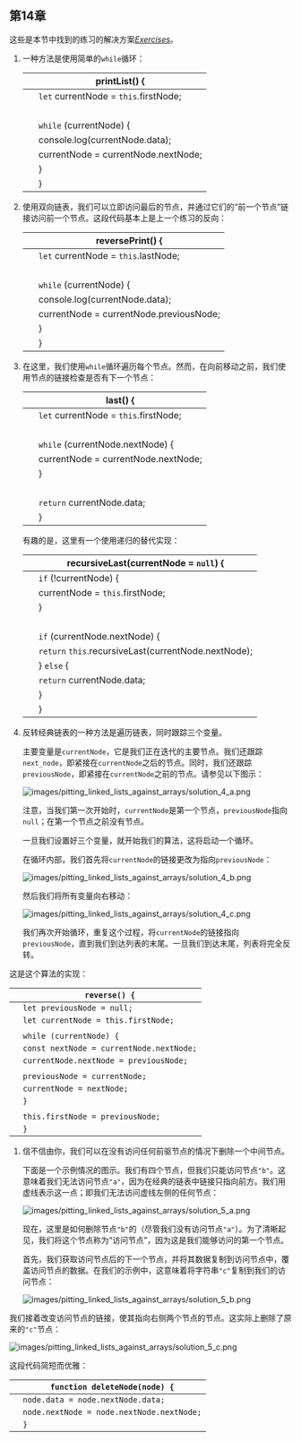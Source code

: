 ## 第14章

这些是本节中找到的练习的解决方案[​*Exercises*​](f_0142.xhtml#pitting.linked.lists.against.arrays.exercises)。

1.  一种方法是使用简单的`while`循环：

    | ​  | printList() { |
    | --- | --- |
    | ​  | `let` currentNode = `this`.firstNode; |
    | ​  |  |
    | ​  | `while` (currentNode) { |
    | ​  | console.log(currentNode.data); |
    | ​  | currentNode = currentNode.nextNode; |
    | ​  | } |
    | ​  | } |

1.  使用双向链表，我们可以立即访问最后的节点，并通过它们的“前一个节点”链接访问前一个节点。这段代码基本上是上一个练习的反向：

    | ​  | reversePrint() { |
    | --- | --- |
    | ​  | `let` currentNode = `this`.lastNode; |
    | ​  |  |
    | ​  | `while` (currentNode) { |
    | ​  | console.log(currentNode.data); |
    | ​  | currentNode = currentNode.previousNode; |
    | ​  | } |
    | ​  | } |

1.  在这里，我们使用`while`循环遍历每个节点。然而，在向前移动之前，我们使用节点的链接检查是否有下一个节点：

    | ​  | last() { |
    | --- | --- |
    | ​  | `let` currentNode = `this`.firstNode; |
    | ​  |  |
    | ​  | `while` (currentNode.nextNode) { |
    | ​  | currentNode = currentNode.nextNode; |
    | ​  | } |
    | ​  |  |
    | ​  | `return` currentNode.data; |
    | ​  | } |

    有趣的是，这里有一个使用递归的替代实现：

    | ​  | recursiveLast(currentNode = `null`) { |
    | --- | --- |
    | ​  | `if` (!currentNode) { |
    | ​  | currentNode = `this`.firstNode; |
    | ​  | } |
    | ​  |  |
    | ​  | `if` (currentNode.nextNode) { |
    | ​  | `return` `this`.recursiveLast(currentNode.nextNode); |
    | ​  | } `else` { |
    | ​  | `return` currentNode.data; |
    | ​  | } |
    | ​  | } |

1.  反转经典链表的一种方法是遍历链表，同时跟踪三个变量。

    主要变量是`currentNode`，它是我们正在迭代的主要节点。我们还跟踪`next_node`，即紧接在`currentNode`之后的节点。同时，我们还跟踪`previousNode`，即紧接在`currentNode`之前的节点。请参见以下图示：

    ![images/pitting_linked_lists_against_arrays/solution_4_a.png](images/pitting_linked_lists_against_arrays/solution_4_a.png)

    注意，当我们第一次开始时，`currentNode`是第一个节点，`previousNode`指向`null`；在第一个节点之前没有节点。

    一旦我们设置好三个变量，就开始我们的算法，这将启动一个循环。

    在循环内部，我们首先将`currentNode`的链接更改为指向`previousNode`：

    ![images/pitting_linked_lists_against_arrays/solution_4_b.png](images/pitting_linked_lists_against_arrays/solution_4_b.png)

    然后我们将所有变量向右移动：

    ![images/pitting_linked_lists_against_arrays/solution_4_c.png](images/pitting_linked_lists_against_arrays/solution_4_c.png)

    我们再次开始循环，重复这个过程，将`currentNode`的链接指向`previousNode`，直到我们到达列表的末尾。一旦我们到达末尾，列表将完全反转。

这是这个算法的实现：

|  | `reverse() {` |
| --- | --- |
|  | `let previousNode = null;` |
|  | `let currentNode = this.firstNode;` |
|  |  |
|  | `while (currentNode) {` |
|  | `const nextNode = currentNode.nextNode;` |
|  | `currentNode.nextNode = previousNode;` |
|  |  |
|  | `previousNode = currentNode;` |
|  | `currentNode = nextNode;` |
|  | `}` |
|  |  |
|  | `this.firstNode = previousNode;` |
|  | `}` |

1.  信不信由你，我们可以在没有访问任何前驱节点的情况下删除一个中间节点。

    下面是一个示例情况的图示。我们有四个节点，但我们只能访问节点`"b"`。这意味着我们无法访问节点`"a"`，因为在经典的链表中链接只指向前方。我们用虚线表示这一点；即我们无法访问虚线左侧的任何节点：

    ![`images/pitting_linked_lists_against_arrays/solution_5_a.png`](images/pitting_linked_lists_against_arrays/solution_5_a.png)

    现在，这里是如何删除节点`"b"`的（尽管我们没有访问节点`"a"`）。为了清晰起见，我们将这个节点称为“访问节点”，因为这是我们能够访问的第一个节点。

    首先，我们获取访问节点后的下一个节点，并将其数据复制到访问节点中，覆盖访问节点的数据。在我们的示例中，这意味着将字符串`"c"`复制到我们的访问节点：

    ![`images/pitting_linked_lists_against_arrays/solution_5_b.png`](images/pitting_linked_lists_against_arrays/solution_5_b.png)

我们接着改变访问节点的链接，使其指向右侧两个节点的节点。这实际上删除了原来的`"c"`节点：

![`images/pitting_linked_lists_against_arrays/solution_5_c.png`](images/pitting_linked_lists_against_arrays/solution_5_c.png)

这段代码简短而优雅：

|  | `function deleteNode(node) {` |
| --- | --- |
|  | `node.data = node.nextNode.data;` |
|  | `node.nextNode = node.nextNode.nextNode;` |
|  | `}` |

